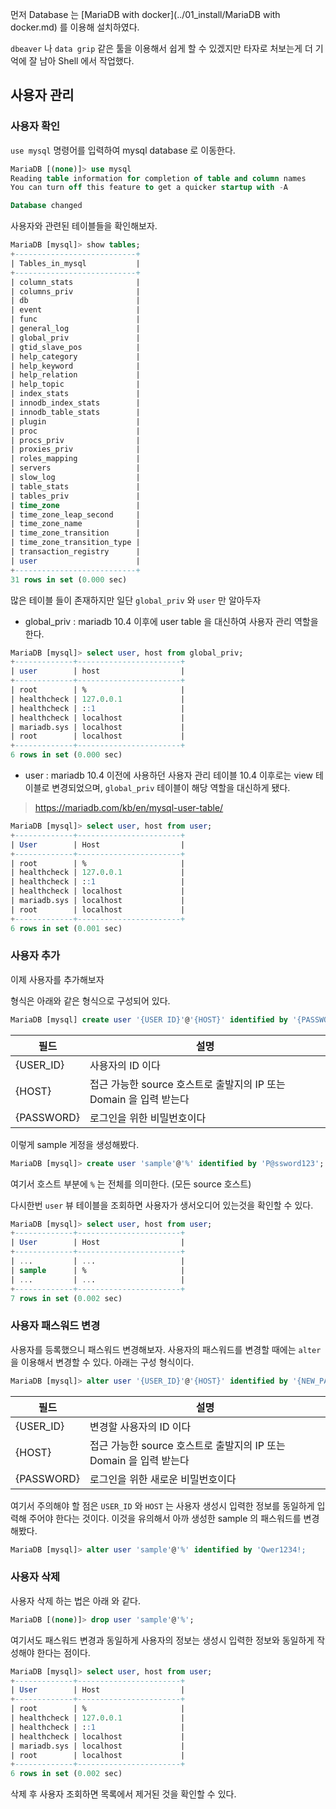 
먼저 Database 는 [MariaDB with docker](../01_install/MariaDB with docker.md) 를 이용해 설치하였다.

`dbeaver` 나 `data grip` 같은 툴을 이용해서 쉽게 할 수 있겠지만 타자로 처보는게 더 기억에 잘 남아 Shell 에서 작업했다.

## 사용자 관리
### 사용자 확인
`use mysql` 명령어를 입력하여 mysql database 로 이동한다. 

```sql
MariaDB [(none)]> use mysql 
Reading table information for completion of table and column names
You can turn off this feature to get a quicker startup with -A

Database changed
```

사용자와 관련된 테이블들을 확인해보자.
```sql
MariaDB [mysql]> show tables;
+---------------------------+
| Tables_in_mysql           |
+---------------------------+
| column_stats              |
| columns_priv              |
| db                        |
| event                     |
| func                      |
| general_log               |
| global_priv               |
| gtid_slave_pos            |
| help_category             |
| help_keyword              |
| help_relation             |
| help_topic                |
| index_stats               |
| innodb_index_stats        |
| innodb_table_stats        |
| plugin                    |
| proc                      |
| procs_priv                |
| proxies_priv              |
| roles_mapping             |
| servers                   |
| slow_log                  |
| table_stats               |
| tables_priv               |
| time_zone                 |
| time_zone_leap_second     |
| time_zone_name            |
| time_zone_transition      |
| time_zone_transition_type |
| transaction_registry      |
| user                      |
+---------------------------+
31 rows in set (0.000 sec)
```

많은 테이블 들이 존재하지만 일단 `global_priv` 와 `user` 만 알아두자

- global_priv : mariadb 10.4 이후에 user table 을 대신하여 사용자 관리 역할을 한다.
```sql
MariaDB [mysql]> select user, host from global_priv;
+-------------+-----------------------+
| user        | host                  |
+-------------+-----------------------+
| root        | %                     |
| healthcheck | 127.0.0.1             |
| healthcheck | ::1                   |
| healthcheck | localhost             |
| mariadb.sys | localhost             |
| root        | localhost             |
+-------------+-----------------------+
6 rows in set (0.000 sec)
```

- user : mariadb 10.4 이전에 사용하던 사용자 관리 테이블 10.4 이후로는 view 테이블로 변경되었으며, `global_priv` 테이블이 해당 역할을 대신하게 됐다.
> https://mariadb.com/kb/en/mysql-user-table/
```sql
MariaDB [mysql]> select user, host from user;
+-------------+-----------------------+
| User        | Host                  |
+-------------+-----------------------+
| root        | %                     |
| healthcheck | 127.0.0.1             |
| healthcheck | ::1                   |
| healthcheck | localhost             |
| mariadb.sys | localhost             |
| root        | localhost             |
+-------------+-----------------------+
6 rows in set (0.001 sec)
```

### 사용자 추가 
이제 사용자를 추가해보자

형식은 아래와 같은 형식으로 구성되어 있다. 

```sql 
MariaDB [mysql] create user '{USER ID}'@'{HOST}' identified by '{PASSWORD}';
```

|필드|설명|
|---|---|
| {USER_ID} | 사용자의 ID 이다 |
| {HOST} | 접근 가능한 source 호스트로 출발지의 IP 또는 Domain 을 입력 받는다 |
| {PASSWORD} | 로그인을 위한 비밀번호이다 |

이렇게 sample 게정을 생성해봤다.
```sql
MariaDB [mysql]> create user 'sample'@'%' identified by 'P@ssword123';
```
여기서 호스트 부분에 `%` 는 전체를 의미한다. (모든 source 호스트)

다시한번 `user` 뷰 테이블을 조회하면 사용자가 생서오디어 있는것을 확인할 수 있다.
```sql
MariaDB [mysql]> select user, host from user;
+-------------+-----------------------+
| User        | Host                  |
+-------------+-----------------------+
| ...         | ...                   |
| sample      | %                     |
| ...         | ...                   |
+-------------+-----------------------+
7 rows in set (0.002 sec)
```

### 사용자 패스워드 변경
사용자를 등록했으니 패스워드 변경해보자. 
사용자의 패스워드를 변경할 때에는 `alter` 을 이용해서 변경할 수 있다. 아래는 구성 형식이다.

```sql
MariaDB [mysql]> alter user '{USER_ID}'@'{HOST}' identified by '{NEW_PASSWORD}';
```

|필드|설명|
|---|---|
| {USER_ID} | 변경할 사용자의 ID 이다 |
| {HOST} | 접근 가능한 source 호스트로 출발지의 IP 또는 Domain 을 입력 받는다  |
| {PASSWORD} | 로그인을 위한 새로운 비밀번호이다 |

여기서 주의해야 할 점은 `USER_ID` 와 `HOST` 는 사용자 생성시 입력한 정보를 동일하게 입력해 주어야 한다는 것이다. 이것을 유의해서 아까 생성한 sample 의 패스워드를 변경해봤다.
```sql 
MariaDB [mysql]> alter user 'sample'@'%' identified by 'Qwer1234!;
```

### 사용자 삭제 
사용자 삭제 하는 법은 아래 와 같다. 
```sql
MariaDB [(none)]> drop user 'sample'@'%';
```

여기서도 패스워드 변경과 동일하게 사용자의 정보는 생성시 입력한 정보와 동일하게 작성해야 한다는 점이다. 

```sql 
MariaDB [mysql]> select user, host from user;
+-------------+-----------------------+
| User        | Host                  |
+-------------+-----------------------+
| root        | %                     |
| healthcheck | 127.0.0.1             |
| healthcheck | ::1                   |
| healthcheck | localhost             |
| mariadb.sys | localhost             |
| root        | localhost             |
+-------------+-----------------------+
6 rows in set (0.002 sec)
```
삭제 후 사용자 조회하면 목록에서 제거된 것을 확인할 수 있다.
